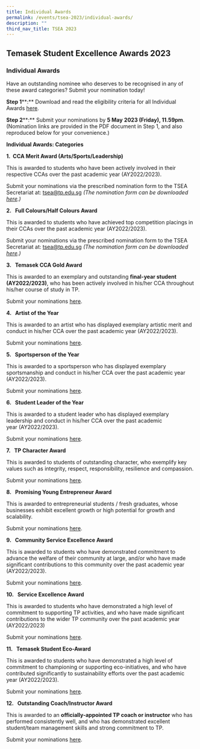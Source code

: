 ```yaml
---
title: Individual Awards
permalink: /events/tsea-2023/individual-awards/
description: ""
third_nav_title: TSEA 2023
---
```

## Temasek Student Excellence Awards 2023  <br>
### Individual Awards

Have an outstanding nominee who deserves to be recognised in any of these award categories? Submit your nomination today!

**Step 1****:**&nbsp;Download and read the eligibility criteria for all Individual Awards&nbsp;[here](/files/TSEA/2023/tsea%202023%20-%20individual%20awards.pdf).

**Step 2****:**&nbsp;Submit your nominations by&nbsp;**5 May**&nbsp;**2023 (Friday), 11.59pm**. (Nomination links are provided in the PDF document in Step 1, and also reproduced below for your convenience.)

**Individual Awards: Categories**

**1.&nbsp;  CCA Merit Award (Arts/Sports/Leadership)**

This is awarded to students who have been actively involved in their respective CCAs over the past academic year (AY2022/2023).

Submit your nominations via the prescribed nomination form to the TSEA Secretariat at:&nbsp;[tsea@tp.edu.sg](mailto:tsea@tp.edu.sg)&nbsp;_(The nomination form can be downloaded [here](https://tinyurl.com/2023tsea-Merit-Colours).)_

**2.&nbsp;&nbsp;&nbsp;Full Colours/Half Colours Award**

This is awarded to students who have achieved top competition placings in their CCAs&nbsp;over the past academic year (AY2022/2023).

Submit your nominations via the prescribed nomination form to the TSEA Secretariat at:&nbsp;[tsea@tp.edu.sg](mailto:tsea@tp.edu.sg)&nbsp;_(The nomination form can be downloaded [here](https://tinyurl.com/2023tsea-Merit-Colours).)_

**3.&nbsp;&nbsp;&nbsp;Temasek CCA Gold Award**

This is awarded to an exemplary and outstanding&nbsp;**final-year student (AY2022/2023)**, who has been actively involved in his/her CCA&nbsp;throughout his/her course of study in TP.&nbsp;

Submit your nominations&nbsp;[here](https://forms.office.com/r/18fnd8DnCL).

**4.&nbsp;&nbsp;&nbsp;Artist of the Year**

This is awarded to an artist who has displayed exemplary artistic merit and conduct in his/her CCA over the past academic year (AY2022/2023).&nbsp;

Submit your nominations&nbsp;[here](https://forms.office.com/r/18fnd8DnCL).

**5.&nbsp;&nbsp;&nbsp;Sportsperson of the Year**

This is awarded to a sportsperson who has displayed exemplary sportsmanship and conduct in his/her CCA over the past academic year (AY2022/2023).&nbsp;

Submit your nominations&nbsp;[here](https://forms.office.com/r/18fnd8DnCL).

**6.&nbsp;&nbsp;&nbsp;Student Leader of the Year**

This is awarded to a student leader who has&nbsp;displayed exemplary leadership and conduct in his/her CCA over the past academic year&nbsp;(AY2022/2023).&nbsp;

Submit your nominations&nbsp;[here](https://forms.office.com/r/18fnd8DnCL).

**7.&nbsp;&nbsp;&nbsp;TP Character Award**

This is awarded to students of&nbsp;outstanding character, who exemplify key values such as integrity, respect, responsibility, resilience and compassion.&nbsp;

Submit your nominations&nbsp;[here](https://forms.office.com/r/18fnd8DnCL).

**8.&nbsp;&nbsp;&nbsp;Promising Young Entrepreneur Award**

This is awarded to entrepreneurial students / fresh graduates, whose businesses exhibit excellent growth or high potential for growth and scalability.&nbsp;

Submit your nominations&nbsp;[here](https://forms.office.com/r/18fnd8DnCL).

**9.&nbsp;&nbsp;&nbsp;Community Service Excellence Award**

This is awarded to students who have demonstrated commitment to advance the welfare of their community at large, and/or who have made significant contributions to this community&nbsp;over the past academic year (AY2022/2023).&nbsp;

Submit your nominations&nbsp;[here](https://forms.office.com/r/18fnd8DnCL).

**10.&nbsp;&nbsp;&nbsp;Service Excellence Award**

This is awarded to students who have demonstrated a high level of commitment to supporting TP activities, and who have made significant contributions to the wider TP community&nbsp;over the past academic year (AY2022/2023)

Submit your nominations&nbsp;[here](https://forms.office.com/r/18fnd8DnCL).

**11.&nbsp;&nbsp; Temasek Student Eco-Award**

This is awarded to students who have demonstrated a high level of commitment to championing or supporting eco-initiatives, and who have contributed significantly to sustainability efforts over the past academic year (AY2022/2023).

Submit your nominations&nbsp;[here](https://forms.office.com/r/MVxFYWEw2K).

**12.&nbsp;&nbsp; Outstanding Coach/Instructor Award**

This is awarded to an&nbsp;**officially-appointed TP coach or instructor**&nbsp;who has performed consistently well, and who has demonstrated excellent student/team management skills and strong commitment to TP.

Submit your nominations&nbsp;[here](https://forms.office.com/r/4HikdcDdUt).